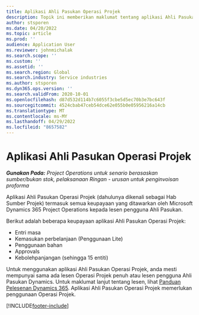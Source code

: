 ```yaml
---
title: Aplikasi Ahli Pasukan Operasi Projek
description: Topik ini memberikan maklumat tentang aplikasi Ahli Pasukan Operasi Projek dalam Microsoft Dynamics 365 Project Operations.
author: stsporen
ms.date: 04/20/2022
ms.topic: article
ms.prod: ''
audience: Application User
ms.reviewer: johnmichalak
ms.search.scope: ''
ms.custom: ''
ms.assetid: ''
ms.search.region: Global
ms.search.industry: Service industries
ms.author: stsporen
ms.dyn365.ops.version: ''
ms.search.validFrom: 2020-10-01
ms.openlocfilehash: d87d532d114b7c6055f3cbe5d5ec70b3e7bc643f
ms.sourcegitcommit: 4524cbab47ceb54dce62e055b0e05956216a14cb
ms.translationtype: MT
ms.contentlocale: ms-MY
ms.lasthandoff: 04/29/2022
ms.locfileid: "8657582"
---
```

# <a name="project-operations-team-member-app"></a>Aplikasi Ahli Pasukan Operasi Projek

_**Gunakan Pada:** Project Operations untuk senario berasaskan sumber/bukan stok, pelaksanaan Ringan - urusan untuk penginvoisan proforma_

Aplikasi Ahli Pasukan Operasi Projek (dahulunya dikenali sebagai Hab Sumber Projek) termasuk semua keupayaan yang ditawarkan oleh Microsoft Dynamics 365 Project Operations kepada lesen pengguna Ahli Pasukan.

Berikut adalah beberapa keupayaan aplikasi Ahli Pasukan Operasi Projek:

- Entri masa
- Kemasukan perbelanjaan (Penggunaan Lite)
- Penggunaan bahan
- Approvals
- Kebolehpanjangan (sehingga 15 entiti)

Untuk menggunakan aplikasi Ahli Pasukan Operasi Projek, anda mesti mempunyai sama ada lesen Operasi Projek penuh atau lesen pengguna Ahli Pasukan Dynamics. Untuk maklumat lanjut tentang lesen, lihat [Panduan Pelesenan Dynamics 365](https://go.microsoft.com/fwlink/?LinkId=866544&clcid=0x409). Aplikasi Ahli Pasukan Operasi Projek memerlukan penggunaan Operasi Projek.

[!INCLUDE[footer-include](../includes/footer-banner.md)]
